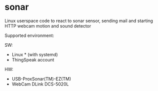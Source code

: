 # sonar

Linux userspace code to react to sonar sensor, sending mail and starting HTTP webcam motion and sound detector

Supported environment:

SW:
* Linux * (with systemd)
* ThingSpeak account

HW:
* USB-ProxSonar(TM)-EZ(TM)
* WebCam DLink DCS-5020L
